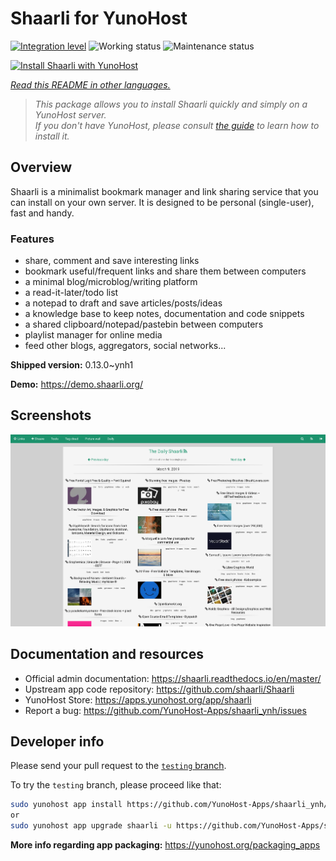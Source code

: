<!--
N.B.: This README was automatically generated by <https://github.com/YunoHost/apps/tree/master/tools/readme_generator>
It shall NOT be edited by hand.
-->

# Shaarli for YunoHost

[![Integration level](https://dash.yunohost.org/integration/shaarli.svg)](https://ci-apps.yunohost.org/ci/apps/shaarli/) ![Working status](https://ci-apps.yunohost.org/ci/badges/shaarli.status.svg) ![Maintenance status](https://ci-apps.yunohost.org/ci/badges/shaarli.maintain.svg)

[![Install Shaarli with YunoHost](https://install-app.yunohost.org/install-with-yunohost.svg)](https://install-app.yunohost.org/?app=shaarli)

*[Read this README in other languages.](./ALL_README.md)*

> *This package allows you to install Shaarli quickly and simply on a YunoHost server.*  
> *If you don't have YunoHost, please consult [the guide](https://yunohost.org/install) to learn how to install it.*

## Overview

Shaarli is a minimalist bookmark manager and link sharing service that you can install on your own server. It is designed to be personal (single-user), fast and handy.

### Features

- share, comment and save interesting links
- bookmark useful/frequent links and share them between computers
- a minimal blog/microblog/writing platform
- a read-it-later/todo list
- a notepad to draft and save articles/posts/ideas
- a knowledge base to keep notes, documentation and code snippets
- a shared clipboard/notepad/pastebin between computers
- playlist manager for online media
- feed other blogs, aggregators, social networks...


**Shipped version:** 0.13.0~ynh1

**Demo:** <https://demo.shaarli.org/>

## Screenshots

![Screenshot of Shaarli](./doc/screenshots/27wYsbC.png)

## Documentation and resources

- Official admin documentation: <https://shaarli.readthedocs.io/en/master/>
- Upstream app code repository: <https://github.com/shaarli/Shaarli>
- YunoHost Store: <https://apps.yunohost.org/app/shaarli>
- Report a bug: <https://github.com/YunoHost-Apps/shaarli_ynh/issues>

## Developer info

Please send your pull request to the [`testing` branch](https://github.com/YunoHost-Apps/shaarli_ynh/tree/testing).

To try the `testing` branch, please proceed like that:

```bash
sudo yunohost app install https://github.com/YunoHost-Apps/shaarli_ynh/tree/testing --debug
or
sudo yunohost app upgrade shaarli -u https://github.com/YunoHost-Apps/shaarli_ynh/tree/testing --debug
```

**More info regarding app packaging:** <https://yunohost.org/packaging_apps>

